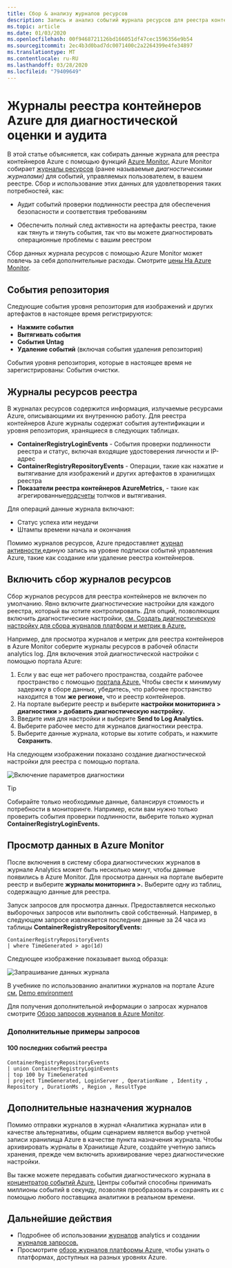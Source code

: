 ```yaml
---
title: Сбор & анализу журналов ресурсов
description: Запись и анализ событий журнала ресурсов для реестра контейнеров Azure, таких как аутентификация, нажатие изображения и притяжение изображений.
ms.topic: article
ms.date: 01/03/2020
ms.openlocfilehash: 00f9468721126bd166051df47cec1596356e9b54
ms.sourcegitcommit: 2ec4b3d0bad7dc0071400c2a2264399e4fe34897
ms.translationtype: MT
ms.contentlocale: ru-RU
ms.lasthandoff: 03/28/2020
ms.locfileid: "79409649"
---
```

# <a name="azure-container-registry-logs-for-diagnostic-evaluation-and-auditing"></a>Журналы реестра контейнеров Azure для диагностической оценки и аудита

В этой статье объясняется, как собирать данные журнала для реестра контейнеров Azure с помощью функций [Azure Monitor.](../azure-monitor/overview.md) Azure Monitor собирает [журналы ресурсов](../azure-monitor/platform/platform-logs-overview.md) (ранее называемые *диагностическими журналами)* для событий, управляемых пользователем, в вашем реестре. Сбор и использование этих данных для удовлетворения таких потребностей, как:

* Аудит событий проверки подлинности реестра для обеспечения безопасности и соответствия требованиям 

* Обеспечить полный след активности на артефакты реестра, такие как тянуть и тянуть события, так что вы можете диагностировать операционные проблемы с вашим реестром 

Сбор данных журнала ресурсов с помощью Azure Monitor может повлечь за себя дополнительные расходы. Смотрите [цены На Azure Monitor](https://azure.microsoft.com/pricing/details/monitor/). 

## <a name="repository-events"></a>События репозитория

Следующие события уровня репозитория для изображений и других артефактов в настоящее время регистрируются:

* **Нажмите события**
* **Вытягивать события**
* **События Untag**
* **Удаление событий** (включая события удаления репозитория)

События уровня репозитория, которые в настоящее время не зарегистрированы: События очистки.

## <a name="registry-resource-logs"></a>Журналы ресурсов реестра

В журналах ресурсов содержится информация, излучаемые ресурсами Azure, описывающими их внутреннюю работу. Для реестра контейнеров Azure журналы содержат события аутентификации и уровня репозитория, хранящиеся в следующих таблицах. 

* **ContainerRegistryLoginEvents** - События проверки подлинности реестра и статус, включая входящие удостоверения личности и IP-адрес
* **ContainerRegistryRepositoryEvents** - Операции, такие как нажатие и вытягивание для изображений и других артефактов в хранилищах реестра
* **Показатели реестра контейнеров AzureMetrics,** - такие как агрегированные[подсчеты](../azure-monitor/platform/metrics-supported.md#microsoftcontainerregistryregistries) толчков и вытягивания.

Для операций данные журнала включают:
  * Статус успеха или неудачи
  * Штампы времени начала и окончания

Помимо журналов ресурсов, Azure предоставляет [журнал активности,](../azure-monitor/platform/platform-logs-overview.md)единую запись на уровне подписки событий управления Azure, такие как создание или удаление реестра контейнеров.

## <a name="enable-collection-of-resource-logs"></a>Включить сбор журналов ресурсов

Сбор журналов ресурсов для реестра контейнеров не включен по умолчанию. Явно включите диагностические настройки для каждого реестра, который вы хотите контролировать. Для опций, позволяющих включить диагностические настройки, [см. Создать диагностическую настройку для сбора журналов платформ и метрик в Azure.](../azure-monitor/platform/diagnostic-settings.md)

Например, для просмотра журналов и метрик для реестра контейнеров в Azure Monitor соберите журналы ресурсов в рабочей области analytics log. Для включения этой диагностической настройки с помощью портала Azure:

1. Если у вас еще нет рабочего пространства, создайте рабочее пространство с помощью [портала Azure.](../azure-monitor/learn/quick-create-workspace.md) Чтобы свести к минимуму задержку в сборе данных, убедитесь, что рабочее пространство находится в том **же регионе,** что и реестр контейнеров.
1. На портале выберите реестр и выберите **настройки мониторинга > диагностики > добавить диагностическую настройку.**
1. Введите имя для настройки и выберите **Send to Log Analytics.**
1. Выберите рабочее место для журналов диагностики реестра.
1. Выберите данные журнала, которые вы хотите собрать, и нажмите **Сохранить**.

На следующем изображении показано создание диагностической настройки для реестра с помощью портала.

![Включение параметров диагностики](media/container-registry-diagnostics-audit-logs/diagnostic-settings.png)

> [!TIP]
> Собирайте только необходимые данные, балансируя стоимость и потребности в мониторинге. Например, если вам нужно только проверить события проверки подлинности, выберите только журнал **ContainerRegistryLoginEvents.** 

## <a name="view-data-in-azure-monitor"></a>Просмотр данных в Azure Monitor

После включения в систему сбора диагностических журналов в журнале Analytics может быть несколько минут, чтобы данные появились в Azure Monitor. Для просмотра данных на портале выберите реестр и выберите **журналы мониторинга >.** Выберите одну из таблиц, содержащую данные для реестра. 

Запуск запросов для просмотра данных. Предоставляется несколько выборочных запросов или выполнить свой собственный. Например, в следующем запросе извлекается последние данные за 24 часа из таблицы **ContainerRegistryRepositoryEvents:**

```Kusto
ContainerRegistryRepositoryEvents
| where TimeGenerated > ago(1d) 
```

Следующее изображение показывает выход образца:

![Запрашивание данных журнала](media/container-registry-diagnostics-audit-logs/azure-monitor-query.png)

В учебнике по использованию аналитики журналов на портале Azure [см.](../azure-monitor/log-query/get-started-portal.md) [Demo environment](https://portal.loganalytics.io/demo) 

Для получения дополнительной информации о запросах журналов смотрите [Обзор запросов журналов в Azure Monitor](../azure-monitor/log-query/log-query-overview.md).

### <a name="additional-query-examples"></a>Дополнительные примеры запросов

#### <a name="100-most-recent-registry-events"></a>100 последних событий реестра

```Kusto
ContainerRegistryRepositoryEvents
| union ContainerRegistryLoginEvents
| top 100 by TimeGenerated
| project TimeGenerated, LoginServer , OperationName , Identity , Repository , DurationMs , Region , ResultType
```

## <a name="additional-log-destinations"></a>Дополнительные назначения журналов

Помимо отправки журналов в журнал «Аналитика журнала» или в качестве альтернативы, общим сценарием является выбор учетной записи хранилища Azure в качестве пункта назначения журнала. Чтобы архивировать журналы в Хранилище Azure, создайте учетную запись хранения, прежде чем включить архивирование через диагностические настройки.

Вы также можете передавать события диагностического журнала в [концентратор событий Azure.](../event-hubs/event-hubs-what-is-event-hubs.md) Центры событий способны принимать миллионы событий в секунду, позволяя преобразовать и сохранять их с помощью любого поставщика аналитики в реальном времени. 

## <a name="next-steps"></a>Дальнейшие действия

* Подробнее об использовании [журналов](../azure-monitor/log-query/get-started-portal.md) analytics и создании [журналов запросов.](../azure-monitor/log-query/get-started-queries.md)
* Просмотрите [обзор журналов платформы Azure,](../azure-monitor/platform/platform-logs-overview.md) чтобы узнать о платформах, доступных на разных уровнях Azure.

